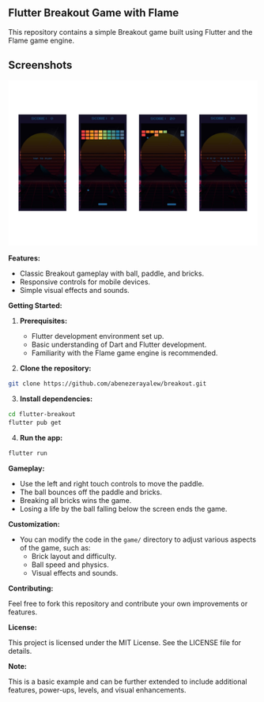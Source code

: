 ## Flutter Breakout Game with Flame
This repository contains a simple Breakout game built using Flutter and the Flame game engine.

## Screenshots

![screenshot](screenshot/screenshot0.png)


**Features:**

* Classic Breakout gameplay with ball, paddle, and bricks.
* Responsive controls for mobile devices.
* Simple visual effects and sounds.

**Getting Started:**

1. **Prerequisites:**
    * Flutter development environment set up.
    * Basic understanding of Dart and Flutter development.
    * Familiarity with the Flame game engine is recommended.

2. **Clone the repository:**

```bash
git clone https://github.com/abenezerayalew/breakout.git
```

3. **Install dependencies:**

```bash
cd flutter-breakout
flutter pub get
```

4. **Run the app:**

```bash
flutter run
```

**Gameplay:**

* Use the left and right touch controls to move the paddle.
* The ball bounces off the paddle and bricks.
* Breaking all bricks wins the game.
* Losing a life by the ball falling below the screen ends the game.

**Customization:**

* You can modify the code in the `game/` directory to adjust various aspects of the game, such as:
    * Brick layout and difficulty.
    * Ball speed and physics.
    * Visual effects and sounds.

**Contributing:**

Feel free to fork this repository and contribute your own improvements or features. 

**License:**

This project is licensed under the MIT License. See the LICENSE file for details.

**Note:**

This is a basic example and can be further extended to include additional features, power-ups, levels, and visual enhancements.

